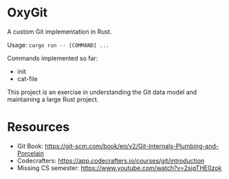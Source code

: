 # OxyGit

A custom Git implementation in Rust.

Usage: `cargo run -- [COMMAND] ...`

Commands implemented so far:
- init
- cat-file

This project is an exercise in understanding the Git data model and maintaining a large Rust project.

# Resources
- Git Book: https://git-scm.com/book/en/v2/Git-Internals-Plumbing-and-Porcelain
- Codecrafters: https://app.codecrafters.io/courses/git/introduction
- Missing CS semester: https://www.youtube.com/watch?v=2sjqTHE0zok
